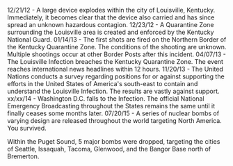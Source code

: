 
12/21/12 - A large device explodes within the city of Louisville, Kentucky. Immediately, it becomes clear that the device also carried and has since spread an unknown hazardous contagion.
12/23/12 - A Quarantine Zone surrounding the Louisville area is created and enforced by the Kentucky National Guard.
01/14/13 - The first shots are fired on the Northern Border of the Kentucky Quarantine Zone. The conditions of the shooting are unknown. Multiple shootings occur at other Border Posts after this incident.
04/07/13 - The Louisville Infection breaches the Kentucky Quarantine Zone. The event reaches international news headlines within 12 hours.
11/20/13 - The United Nations conducts a survey regarding positions for or against supporting the efforts in the United States of America's south-east to contain and understand the Louisville Infection. The results are vastly against support.
xx/xx/14 - Washington D.C. falls to the Infection. The official National Emergency Broadcasting throughout the States remains the same until it finally ceases some months later.
07/20/15 - A series of nuclear bombs of varying design are released throughout the world targeting North America. You survived.

Within the Puget Sound, 5 major bombs were dropped, targeting the cities of Seattle, Issaquah, Tacoma, Glenwood, and the Bangor Base north of Bremerton.